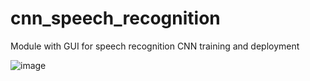 # cnn_speech_recognition
Module with GUI for speech recognition CNN training and deployment

![image](https://user-images.githubusercontent.com/24581566/149960361-ed10b4ec-d7ec-4a41-80be-4b3dfe85b654.png)

